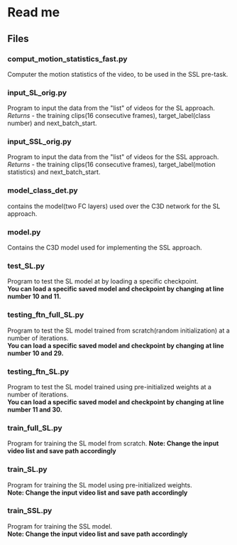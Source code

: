 Read me
==================

## Files 
 
### comput_motion_statistics_fast.py  
Computer the motion statistics of the video, to be used in the SSL pre-task.  

### input_SL_orig.py  
Program to input the data from the "list" of videos for the SL approach.  
*Returns* - the training clips(16 consecutive frames), target_label(class number) and next_batch_start.  

### input_SSL_orig.py  
Program to input the data from the "list" of videos for the SSL approach.  
*Returns* - the training clips(16 consecutive frames), target_label(motion statistics) and next_batch_start.  

### model_class_det.py 
contains the model(two FC layers) used over the C3D network for the SL approach.  

### model.py 
Contains the C3D model used for implementing the SSL approach. 

### test_SL.py
Program to test the SL model at by loading a specific checkpoint.  
**You can load a specific saved model and checkpoint by changing at line number 10 and 11.**    

### testing_ftn_full_SL.py
Program to test the SL model trained from scratch(random initialization) at a number of iterations.  
**You can load a specific saved model and checkpoint by changing at line number 10 and 29.**  

### testing_ftn_SL.py
Program to test the SL model trained using pre-initialized weights at a number of iterations.  
**You can load a specific saved model and checkpoint by changing at line number 11 and 30.**  

### train_full_SL.py
Program for training the SL model from scratch. 
**Note: Change the input video list and save path accordingly**

### train_SL.py
Program for training the SL model using pre-initialized weights.  
**Note: Change the input video list and save path accordingly**

### train_SSL.py
Program for training the SSL model.  
**Note: Change the input video list and save path accordingly**  